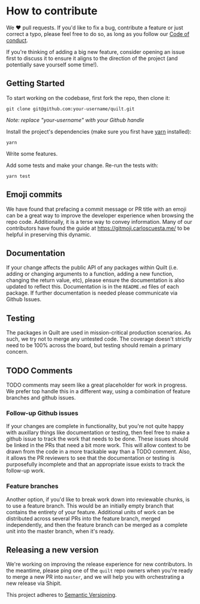 # How to contribute

We ❤️ pull requests. If you'd like to fix a bug, contribute a feature or
just correct a typo, please feel free to do so, as long as you follow
our [Code of conduct](./CODE_OF_CONDUCT.md).

If you're thinking of adding a big new feature, consider opening an
issue first to discuss it to ensure it aligns to the direction of the
project (and potentially save yourself some time!).

## Getting Started

To start working on the codebase, first fork the repo, then clone it:

```
git clone git@github.com:your-username/quilt.git
```

_Note: replace "your-username" with your Github handle_

Install the project's dependencies (make sure you first have [yarn](https://yarnpkg.com/) installed):

```
yarn
```

Write some features.

Add some tests and make your change. Re-run the tests with:

```
yarn test
```

## Emoji commits

We have found that prefacing a commit message or PR title with an emoji can be a great way to improve the developer experience when browsing the repo code. Additionally, it is a terse way to convey information. Many of our contributors have found the guide at https://gitmoji.carloscuesta.me/ to be helpful in preserving this dynamic.

## Documentation

If your change affects the public API of any packages within Quilt (i.e. adding or
changing arguments to a function, adding a new function, changing the
return value, etc), please ensure the documentation is also updated to
reflect this. Documentation is in the `README.md` files of each package. If further documentation is needed please communicate via Github Issues.

## Testing

The packages in Quilt are used in mission-critical production scenarios. As such, we try not to merge any untested code. The coverage doesn't strictly need to be 100% across the board, but testing should remain a primary concern.

## TODO Comments

TODO comments may seem like a great placeholder for work in progress. We prefer top handle this in a different way, using a combination of feature branches and github issues.

### Follow-up Github issues

If your changes are complete in functionality, but you're not quite happy with auxillary things like documentation or testing, then feel free to make a github issue to track the work that needs to be done. These issues should be linked in the PRs that need a bit more work. This will allow context to be drawn from the code in a more trackable way than a TODO comment. Also, it allows the PR reviewers to see that the documentation or testing is purposefully incomplete and that an appropriate issue exists to track the follow-up work.

### Feature branches

Another option, if you'd like to break work down into reviewable chunks, is to use a feature branch. This would be an initially empty branch that contains the entirety of your feature. Additional units of work can be distributed across several PRs into the feature branch, merged independently, and then the feature branch can be merged as a complete unit into the master branch, when it's ready.

## Releasing a new version

We're working on improving the release experience for new contributors. In the meantime, please ping one of the `quilt` repo owners when you're ready to merge a new PR into `master`, and we will help you with orchestrating a new release via Shipit.

This project adheres to [Semantic Versioning](http://semver.org/spec/v2.0.0.html).
